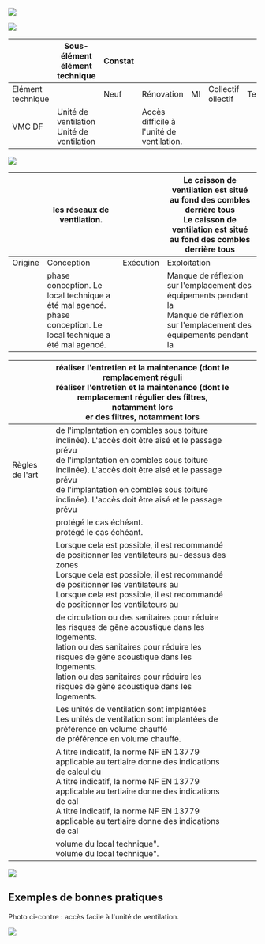 ![](<images/VMC double flux - unité de ventilation - Bonne Pratique/_page_0_Picture_0.jpeg>)

![](<images/VMC double flux - unité de ventilation - Bonne Pratique/_page_0_Picture_1.jpeg>)

|                   | Sous- élément<br>élément<br>technique        | Constat |                                           |    |                       |           |  |
|-------------------|----------------------------------------------|---------|-------------------------------------------|----|-----------------------|-----------|--|
| Elément technique |                                              | Neuf    | Rénovation                                | MI | Collectif<br>ollectif | Tertiaire |  |
| VMC DF            | Unité de ventilation<br>Unité de ventilation |         | Accès difficile à l'unité de ventilation. |    |                       |           |  |

![](<images/VMC double flux - unité de ventilation - Bonne Pratique/_page_0_Picture_3.jpeg>)

|         | les réseaux de ventilation.                                                                                      |           | Le caisson de ventilation est situé au fond des combles derrière tous<br>Le caisson de ventilation est situé au fond des combles derrière tous |
|---------|------------------------------------------------------------------------------------------------------------------|-----------|------------------------------------------------------------------------------------------------------------------------------------------------|
| Origine | Conception                                                                                                       | Exécution | Exploitation                                                                                                                                   |
|         | phase conception. Le local technique a été mal agencé.<br>phase conception. Le local technique a été mal agencé. |           | Manque de réflexion sur l'emplacement des équipements pendant la<br>Manque de réflexion sur l'emplacement des équipements pendant la           |

|                 | réaliser l'entretien et la maintenance (dont le remplacement réguli<br>réaliser l'entretien et la maintenance (dont le remplacement régulier des filtres, notamment lors<br>er des filtres, notamment lors                                                                                            |  |  |  |
|-----------------|-------------------------------------------------------------------------------------------------------------------------------------------------------------------------------------------------------------------------------------------------------------------------------------------------------|--|--|--|
| Règles de l'art | de l'implantation en combles sous toiture inclinée). L'accès doit être aisé et le passage prévu<br>de l'implantation en combles sous toiture inclinée). L'accès doit être aisé et le passage prévu<br>de l'implantation en combles sous toiture inclinée). L'accès doit être aisé et le passage prévu |  |  |  |
|                 | protégé le cas échéant.<br>protégé le cas échéant.                                                                                                                                                                                                                                                    |  |  |  |
|                 | Lorsque cela est possible, il est recommandé de positionner les ventilateurs au-dessus des zones<br>Lorsque cela est possible, il est recommandé de positionner les ventilateurs au<br>Lorsque cela est possible, il est recommandé de positionner les ventilateurs au                                |  |  |  |
|                 | de circulation ou des sanitaires pour réduire les risques de gêne acoustique dans les logements.<br>lation ou des sanitaires pour réduire les risques de gêne acoustique dans les logements.<br>lation ou des sanitaires pour réduire les risques de gêne acoustique dans les logements.              |  |  |  |
|                 | Les unités de ventilation sont implantées<br>Les unités de ventilation sont implantées de préférence en volume chauffé<br>de préférence en volume chauffé.                                                                                                                                            |  |  |  |
|                 | A titre indicatif, la norme NF EN 13779 applicable au tertiaire donne des indications de calcul du<br>A titre indicatif, la norme NF EN 13779 applicable au tertiaire donne des indications de cal<br>A titre indicatif, la norme NF EN 13779 applicable au tertiaire donne des indications de cal    |  |  |  |
|                 | volume du local technique".<br>volume du local technique".                                                                                                                                                                                                                                            |  |  |  |

![](<images/VMC double flux - unité de ventilation - Bonne Pratique/_page_0_Picture_7.jpeg>)

## Exemples de bonnes pratiques

Photo ci-contre : accès facile à l'unité de ventilation.

![](<images/VMC double flux - unité de ventilation - Bonne Pratique/_page_0_Picture_11.jpeg>)